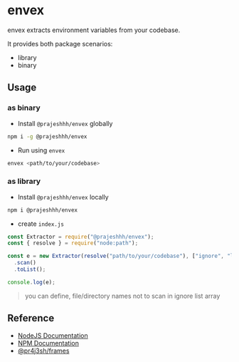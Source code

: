 # envex

envex extracts environment variables from your codebase.

It provides both package scenarios:

- library
- binary

## Usage

### as binary

- Install `@prajeshhh/envex` globally

```bash
npm i -g @prajeshhh/envex
```

- Run using `envex`

```bash
envex <path/to/your/codebase>
```

### as library

- Install `@prajeshhh/envex` locally

```bash
npm i @prajeshhh/envex
```

- create `index.js`

```js
const Extractor = require("@prajeshhh/envex");
const { resolve } = require("node:path");

const e = new Extractor(resolve("path/to/your/codebase"), ["ignore", "list"])
  .scan()
  .toList();

console.log(e);
```

> you can define, file/directory names not to scan in ignore list array

## Reference

- [NodeJS Documentation](https://nodejs.org/en/learn/getting-started/introduction-to-nodejs)
- [NPM Documentation](https://docs.npmjs.com/)
- [@pr4j3sh/frames](https://pr4j3sh.github.io/frames/)
